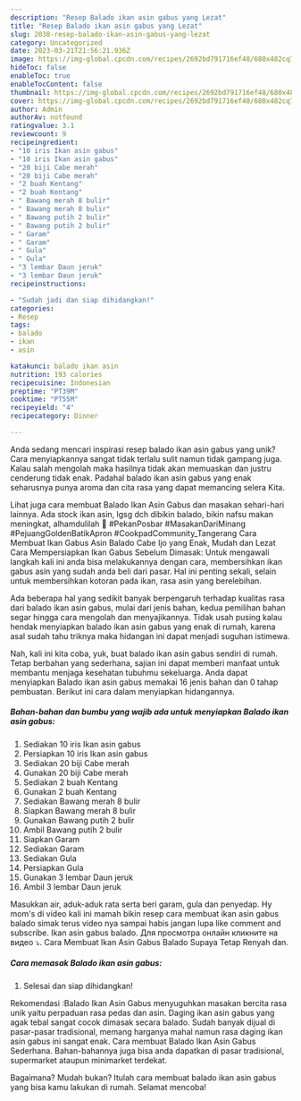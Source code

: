 ```yaml
---
description: "Resep Balado ikan asin gabus yang Lezat"
title: "Resep Balado ikan asin gabus yang Lezat"
slug: 2038-resep-balado-ikan-asin-gabus-yang-lezat
category: Uncategorized
date: 2023-03-21T21:56:21.936Z
image: https://img-global.cpcdn.com/recipes/2692bd791716ef48/680x482cq70/balado-ikan-asin-gabus-foto-resep-utama.jpg
hideToc: false
enableToc: true
enableTocContent: false
thumbnail: https://img-global.cpcdn.com/recipes/2692bd791716ef48/680x482cq70/balado-ikan-asin-gabus-foto-resep-utama.jpg
cover: https://img-global.cpcdn.com/recipes/2692bd791716ef48/680x482cq70/balado-ikan-asin-gabus-foto-resep-utama.jpg
author: Admin
authorAv: notfound
ratingvalue: 3.1
reviewcount: 9
recipeingredient:
- "10 iris Ikan asin gabus"
- "10 iris Ikan asin gabus"
- "20 biji Cabe merah"
- "20 biji Cabe merah"
- "2 buah Kentang"
- "2 buah Kentang"
- " Bawang merah 8 bulir"
- " Bawang merah 8 bulir"
- " Bawang putih 2 bulir"
- " Bawang putih 2 bulir"
- " Garam"
- " Garam"
- " Gula"
- " Gula"
- "3 lembar Daun jeruk"
- "3 lembar Daun jeruk"
recipeinstructions:

- "Sudah jadi dan siap dihidangkan!"
categories:
- Resep
tags:
- balado
- ikan
- asin

katakunci: balado ikan asin 
nutrition: 193 calories
recipecuisine: Indonesian
preptime: "PT39M"
cooktime: "PT55M"
recipeyield: "4"
recipecategory: Dinner

---
```





Anda sedang mencari inspirasi resep balado ikan asin gabus yang unik? Cara menyiapkannya sangat tidak terlalu sulit namun tidak gampang juga. Kalau salah mengolah maka hasilnya tidak akan memuaskan dan justru cenderung tidak enak. Padahal balado ikan asin gabus yang enak seharusnya punya aroma dan cita rasa yang dapat memancing selera Kita.





Lihat juga cara membuat Balado Ikan Asin Gabus dan masakan sehari-hari lainnya. Ada stock ikan asin, lgsg dch dibikin balado, bikin nafsu makan meningkat, alhamdulilah 🥰 #PekanPosbar #MasakanDariMinang #PejuangGoldenBatikApron #CookpadCommunity_Tangerang Cara Membuat Ikan Gabus Asin Balado Cabe Ijo yang Enak, Mudah dan Lezat Cara Mempersiapkan Ikan Gabus Sebelum Dimasak: Untuk mengawali langkah kali ini anda bisa melakukannya dengan cara, membersihkan ikan gabus asin yang sudah anda beli dari pasar. Hal ini penting sekali, selain untuk membersihkan kotoran pada ikan, rasa asin yang berelebihan.

Ada beberapa hal yang sedikit banyak berpengaruh terhadap kualitas rasa dari balado ikan asin gabus, mulai dari jenis bahan, kedua pemilihan bahan segar hingga cara mengolah dan menyajikannya. Tidak usah pusing kalau hendak menyiapkan balado ikan asin gabus yang enak di rumah, karena asal sudah tahu triknya maka hidangan ini dapat menjadi suguhan istimewa.






Nah, kali ini kita coba, yuk, buat balado ikan asin gabus sendiri di rumah. Tetap berbahan yang sederhana, sajian ini dapat memberi manfaat untuk membantu menjaga kesehatan tubuhmu sekeluarga. Anda dapat menyiapkan Balado ikan asin gabus memakai 16 jenis bahan dan 0 tahap pembuatan. Berikut ini cara dalam menyiapkan hidangannya.

<!--inarticleads1-->

##### Bahan-bahan dan bumbu yang wajib ada untuk menyiapkan Balado ikan asin gabus:

1. Sediakan 10 iris Ikan asin gabus
1. Persiapkan 10 iris Ikan asin gabus
1. Sediakan 20 biji Cabe merah
1. Gunakan 20 biji Cabe merah
1. Sediakan 2 buah Kentang
1. Gunakan 2 buah Kentang
1. Sediakan  Bawang merah 8 bulir
1. Siapkan  Bawang merah 8 bulir
1. Gunakan  Bawang putih 2 bulir
1. Ambil  Bawang putih 2 bulir
1. Siapkan  Garam
1. Sediakan  Garam
1. Sediakan  Gula
1. Persiapkan  Gula
1. Gunakan 3 lembar Daun jeruk
1. Ambil 3 lembar Daun jeruk


Masukkan air, aduk-aduk rata serta beri garam, gula dan penyedap. Hy mom&#39;s di video kali ini mamah bikin resep cara membuat ikan asin gabus balado simak terus video nya sampai habis jangan lupa like comment and subscribe. Ikan asin gabus balado. Для просмотра онлайн кликните на видео ⤵. Cara Membuat Ikan Asin Gabus Balado Supaya Tetap Renyah dan. 

<!--inarticleads2-->

##### Cara memasak Balado ikan asin gabus:


1. Selesai dan siap dihidangkan!

Rekomendasi :Balado Ikan Asin Gabus menyuguhkan masakan bercita rasa unik yaitu perpaduan rasa pedas dan asin. Daging ikan asin gabus yang agak tebal sangat cocok dimasak secara balado. Sudah banyak dijual di pasar-pasar tradisional, memang harganya mahal namun rasa daging ikan asin gabus ini sangat enak. Cara membuat Balado Ikan Asin Gabus Sederhana. Bahan-bahannya juga bisa anda dapatkan di pasar tradisional, supermarket ataupun minimarket terdekat. 

Bagaimana? Mudah bukan? Itulah cara membuat balado ikan asin gabus yang bisa kamu lakukan di rumah. Selamat mencoba!
